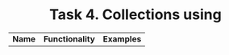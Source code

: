 <h1 align = "center">Task 4. Collections using</h1>

<table>
	<tr align = "center" border="1">
	<td><b>Name</b></td>
	<td><b>Functionality</b></td>
	<td><b>Examples</b></td>
	</tr>
</table>